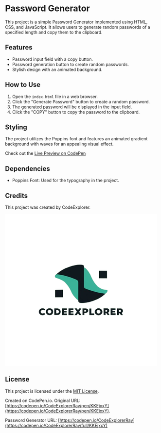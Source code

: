# Password Generator

This project is a simple Password Generator implemented using HTML, CSS, and JavaScript. It allows users to generate random passwords of a specified length and copy them to the clipboard.

## Features

- Password input field with a copy button.
- Password generation button to create random passwords.
- Stylish design with an animated background.

## How to Use

1. Open the `index.html` file in a web browser.
2. Click the "Generate Password" button to create a random password.
3. The generated password will be displayed in the input field.
4. Click the "COPY" button to copy the password to the clipboard.

## Styling

The project utilizes the Poppins font and features an animated gradient background with waves for an appealing visual effect.

Check out the [Live Preview on CodePen](https://codepen.io/baarbaracrr/pen/KKovmGb)

## Dependencies

- Poppins Font: Used for the typography in the project.

## Credits

This project was created by CodeExplorer.

![CodeExplorer Logo](https://github.com/CodeExplorerRay/Password-Generator/blob/main/CodeExplorer.png)


## License

This project is licensed under the [MIT License](https://choosealicense.com/licenses/mit/).


Created on CodePen.io. Original URL: [https://codepen.io/CodeExplorerRay/pen/KKEjxxY](https://codepen.io/CodeExplorerRay/pen/KKEjxxY).


Password Generator URL: [https://codepen.io/CodeExplorerRay](https://codepen.io/CodeExplorerRay/full/KKEjxxY)
